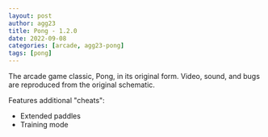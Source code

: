```yaml
---
layout: post
author: agg23
title: Pong - 1.2.0
date: 2022-09-08
categories: [arcade, agg23-pong]
tags: [pong]
---
```

The arcade game classic, Pong, in its original form. Video, sound, and bugs are reproduced from the original schematic.

Features additional "cheats":
* Extended paddles
* Training mode
